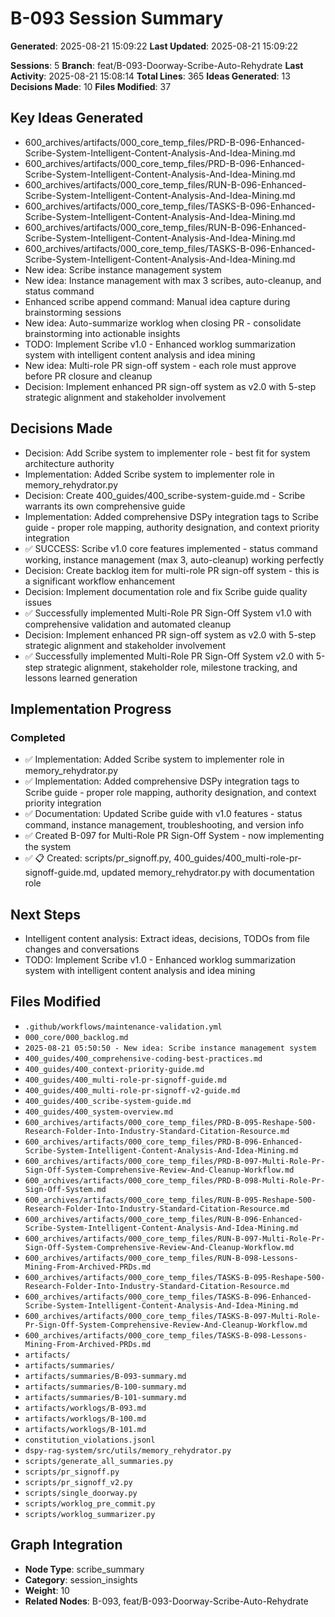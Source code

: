 

<!-- DSPY_ROLE: planner -->
<!-- DSPY_AUTHORITY: scribe_session_insights -->
<!-- DSPY_FILES: artifacts/worklogs/B-093.md, artifacts/summaries/B-093-summary.md -->
<!-- DSPY_CONTEXT: AI-generated summary of Scribe brainstorming session with actionable insights -->
<!-- DSPY_VALIDATION: session_analysis, decision_tracking, implementation_progress -->
<!-- DSPY_RESPONSIBILITIES: context_capture, insight_extraction, progress_tracking -->
<!-- GRAPH_NODE_TYPE: scribe_summary -->
<!-- GRAPH_CATEGORY: session_insights -->
<!-- GRAPH_WEIGHT: 10 -->
<!-- CREATED_AT: 2025-08-21T15:09:22.938248 -->
<!-- UPDATED_AT: 2025-08-21T15:09:22.938253 -->
<!-- SESSION_COUNT: 5 -->
<!-- IDEAS_COUNT: 13 -->
<!-- DECISIONS_COUNT: 10 -->
<!-- BRANCH: feat/B-093-Doorway-Scribe-Auto-Rehydrate -->
<!-- LAST_ACTIVITY: 2025-08-21 15:08:14 -->

# B-093 Session Summary

**Generated**: 2025-08-21 15:09:22
**Last Updated**: 2025-08-21 15:09:22

**Sessions**: 5
**Branch**: feat/B-093-Doorway-Scribe-Auto-Rehydrate
**Last Activity**: 2025-08-21 15:08:14
**Total Lines**: 365
**Ideas Generated**: 13
**Decisions Made**: 10
**Files Modified**: 37

## Key Ideas Generated
- 600_archives/artifacts/000_core_temp_files/PRD-B-096-Enhanced-Scribe-System-Intelligent-Content-Analysis-And-Idea-Mining.md
- 600_archives/artifacts/000_core_temp_files/PRD-B-096-Enhanced-Scribe-System-Intelligent-Content-Analysis-And-Idea-Mining.md
- 600_archives/artifacts/000_core_temp_files/RUN-B-096-Enhanced-Scribe-System-Intelligent-Content-Analysis-And-Idea-Mining.md
- 600_archives/artifacts/000_core_temp_files/TASKS-B-096-Enhanced-Scribe-System-Intelligent-Content-Analysis-And-Idea-Mining.md
- 600_archives/artifacts/000_core_temp_files/RUN-B-096-Enhanced-Scribe-System-Intelligent-Content-Analysis-And-Idea-Mining.md
- 600_archives/artifacts/000_core_temp_files/TASKS-B-096-Enhanced-Scribe-System-Intelligent-Content-Analysis-And-Idea-Mining.md
- New idea: Scribe instance management system
- New idea: Instance management with max 3 scribes, auto-cleanup, and status command
- Enhanced scribe append command: Manual idea capture during brainstorming sessions
- New idea: Auto-summarize worklog when closing PR - consolidate brainstorming into actionable insights
- TODO: Implement Scribe v1.0 - Enhanced worklog summarization system with intelligent content analysis and idea mining
- New idea: Multi-role PR sign-off system - each role must approve before PR closure and cleanup
- Decision: Implement enhanced PR sign-off system as v2.0 with 5-step strategic alignment and stakeholder involvement

## Decisions Made
- Decision: Add Scribe system to implementer role - best fit for system architecture authority
- Implementation: Added Scribe system to implementer role in memory_rehydrator.py
- Decision: Create 400_guides/400_scribe-system-guide.md - Scribe warrants its own comprehensive guide
- Implementation: Added comprehensive DSPy integration tags to Scribe guide - proper role mapping, authority designation, and context priority integration
- ✅ SUCCESS: Scribe v1.0 core features implemented - status command working, instance management (max 3, auto-cleanup) working perfectly
- Decision: Create backlog item for multi-role PR sign-off system - this is a significant workflow enhancement
- Decision: Implement documentation role and fix Scribe guide quality issues
- ✅ Successfully implemented Multi-Role PR Sign-Off System v1.0 with comprehensive validation and automated cleanup
- Decision: Implement enhanced PR sign-off system as v2.0 with 5-step strategic alignment and stakeholder involvement
- ✅ Successfully implemented Multi-Role PR Sign-Off System v2.0 with 5-step strategic alignment, stakeholder role, milestone tracking, and lessons learned generation

## Implementation Progress
### Completed
- ✅ Implementation: Added Scribe system to implementer role in memory_rehydrator.py
- ✅ Implementation: Added comprehensive DSPy integration tags to Scribe guide - proper role mapping, authority designation, and context priority integration
- ✅ Documentation: Updated Scribe guide with v1.0 features - status command, instance management, troubleshooting, and version info
- ✅ Created B-097 for Multi-Role PR Sign-Off System - now implementing the system
- ✅ 📋 Created: scripts/pr_signoff.py, 400_guides/400_multi-role-pr-signoff-guide.md, updated memory_rehydrator.py with documentation role

## Next Steps
- Intelligent content analysis: Extract ideas, decisions, TODOs from file changes and conversations
- TODO: Implement Scribe v1.0 - Enhanced worklog summarization system with intelligent content analysis and idea mining

## Files Modified
- `.github/workflows/maintenance-validation.yml`
- `000_core/000_backlog.md`
- `2025-08-21 05:50:50 - New idea: Scribe instance management system`
- `400_guides/400_comprehensive-coding-best-practices.md`
- `400_guides/400_context-priority-guide.md`
- `400_guides/400_multi-role-pr-signoff-guide.md`
- `400_guides/400_multi-role-pr-signoff-v2-guide.md`
- `400_guides/400_scribe-system-guide.md`
- `400_guides/400_system-overview.md`
- `600_archives/artifacts/000_core_temp_files/PRD-B-095-Reshape-500-Research-Folder-Into-Industry-Standard-Citation-Resource.md`
- `600_archives/artifacts/000_core_temp_files/PRD-B-096-Enhanced-Scribe-System-Intelligent-Content-Analysis-And-Idea-Mining.md`
- `600_archives/artifacts/000_core_temp_files/PRD-B-097-Multi-Role-Pr-Sign-Off-System-Comprehensive-Review-And-Cleanup-Workflow.md`
- `600_archives/artifacts/000_core_temp_files/PRD-B-098-Multi-Role-Pr-Sign-Off-System.md`
- `600_archives/artifacts/000_core_temp_files/RUN-B-095-Reshape-500-Research-Folder-Into-Industry-Standard-Citation-Resource.md`
- `600_archives/artifacts/000_core_temp_files/RUN-B-096-Enhanced-Scribe-System-Intelligent-Content-Analysis-And-Idea-Mining.md`
- `600_archives/artifacts/000_core_temp_files/RUN-B-097-Multi-Role-Pr-Sign-Off-System-Comprehensive-Review-And-Cleanup-Workflow.md`
- `600_archives/artifacts/000_core_temp_files/RUN-B-098-Lessons-Mining-From-Archived-PRDs.md`
- `600_archives/artifacts/000_core_temp_files/TASKS-B-095-Reshape-500-Research-Folder-Into-Industry-Standard-Citation-Resource.md`
- `600_archives/artifacts/000_core_temp_files/TASKS-B-096-Enhanced-Scribe-System-Intelligent-Content-Analysis-And-Idea-Mining.md`
- `600_archives/artifacts/000_core_temp_files/TASKS-B-097-Multi-Role-Pr-Sign-Off-System-Comprehensive-Review-And-Cleanup-Workflow.md`
- `600_archives/artifacts/000_core_temp_files/TASKS-B-098-Lessons-Mining-From-Archived-PRDs.md`
- `artifacts/`
- `artifacts/summaries/`
- `artifacts/summaries/B-093-summary.md`
- `artifacts/summaries/B-100-summary.md`
- `artifacts/summaries/B-101-summary.md`
- `artifacts/worklogs/B-093.md`
- `artifacts/worklogs/B-100.md`
- `artifacts/worklogs/B-101.md`
- `constitution_violations.jsonl`
- `dspy-rag-system/src/utils/memory_rehydrator.py`
- `scripts/generate_all_summaries.py`
- `scripts/pr_signoff.py`
- `scripts/pr_signoff_v2.py`
- `scripts/single_doorway.py`
- `scripts/worklog_pre_commit.py`
- `scripts/worklog_summarizer.py`

## Graph Integration
- **Node Type**: scribe_summary
- **Category**: session_insights
- **Weight**: 10
- **Related Nodes**: B-093, feat/B-093-Doorway-Scribe-Auto-Rehydrate

